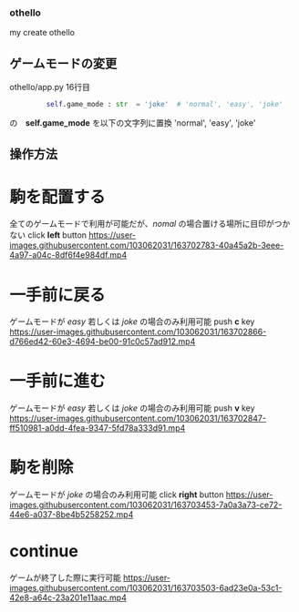 
### othello
 my create othello

## ゲームモードの変更
 othello/app.py 16行目
~~~py
         self.game_mode : str  = 'joke'  # 'normal', 'easy', 'joke'
~~~
 の　__self.game_mode__ を以下の文字列に置換 'normal', 'easy', 'joke'

## 操作方法

# 駒を配置する
 全てのゲームモードで利用が可能だが、_nomal_ の場合置ける場所に目印がつかない
 click __left__ button
https://user-images.githubusercontent.com/103062031/163702783-40a45a2b-3eee-4a97-a04c-8df6f4e984df.mp4

# 一手前に戻る
 ゲームモードが _easy_ 若しくは _joke_ の場合のみ利用可能
 push __c__ key
https://user-images.githubusercontent.com/103062031/163702866-d766ed42-60e3-4694-be00-91c0c57ad912.mp4

# 一手前に進む
 ゲームモードが _easy_ 若しくは _joke_ の場合のみ利用可能
 push __v__ key
https://user-images.githubusercontent.com/103062031/163702847-ff510981-a0dd-4fea-9347-5fd78a333d91.mp4

# 駒を削除
 ゲームモードが _joke_ の場合のみ利用可能
 click __right__ button
https://user-images.githubusercontent.com/103062031/163703453-7a0a3a73-ce72-44e6-a037-8be4b5258252.mp4

# continue
 ゲームが終了した際に実行可能
https://user-images.githubusercontent.com/103062031/163703503-6ad23e0a-53c1-42e8-a64c-23a201e11aac.mp4

